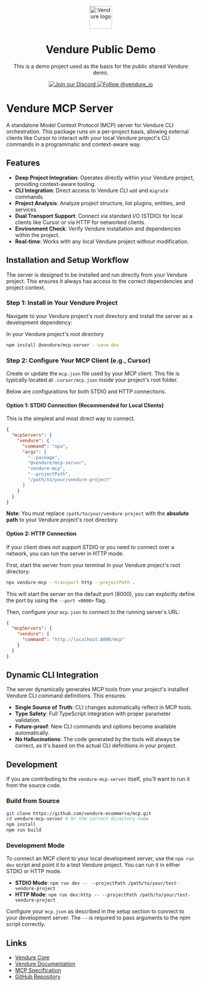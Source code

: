 <p align="center">
  <a href="https://vendure.io">
    <img alt="Vendure logo" height="60" width="auto" src="https://a.storyblok.com/f/192301/252x200/c6608214a9/brand-icon-primary.svg">
  </a>
</p>

<h1 align="center">
  Vendure Public Demo
</h1>
<p align="center">
    This is a demo project used as the basis for the public shared Vendure demo.
</p>

<p align="center">
  <a href="https://vendure.io/community">
    <img src="https://img.shields.io/badge/join-our%20discord-7289DA.svg" alt="Join our Discord" />
  </a>
  <a href="https://twitter.com/intent/follow?screen_name=vendure_io">
    <img src="https://img.shields.io/twitter/follow/vendure_io" alt="Follow @vendure_io" />
  </a>
</p>


# Vendure MCP Server

A standalone Model Context Protocol (MCP) server for Vendure CLI orchestration. This package runs on a per-project basis, allowing external clients like Cursor to interact with your local Vendure project's CLI commands in a programmatic and context-aware way.

## Features

- **Deep Project Integration**: Operates directly within your Vendure project, providing context-aware tooling.
- **CLI Integration**: Direct access to Vendure CLI `add` and `migrate` commands.
- **Project Analysis**: Analyze project structure, list plugins, entities, and services.
- **Dual Transport Support**: Connect via standard I/O (STDIO) for local clients like Cursor or via HTTP for networked clients.
- **Environment Check**: Verify Vendure installation and dependencies within the project.
- **Real-time**: Works with any local Vendure project without modification.

## Installation and Setup Workflow

The server is designed to be installed and run directly from your Vendure project. This ensures it always has access to the correct dependencies and project context.

### Step 1: Install in Your Vendure Project

Navigate to your Vendure project's root directory and install the server as a development dependency:

In your Vendure project's root directory
```bash
npm install @vendure/mcp-server --save-dev
```

### Step 2: Configure Your MCP Client (e.g., Cursor)

Create or update the `mcp.json` file used by your MCP client. This file is typically located at `.cursor/mcp.json` inside your project's root folder.

Below are configurations for both STDIO and HTTP connections.

#### Option 1: STDIO Connection (Recommended for Local Clients)

This is the simplest and most direct way to connect.

```json
{
  "mcpServers": {
    "vendure": {
      "command": "npx",
      "args": [
        "--package",
        "@vendure/mcp-server",
        "vendure-mcp",
        "--projectPath",
        "/path/to/your/vendure-project"
      ]
    }
  }
}
```
**Note**: You must replace `/path/to/your/vendure-project` with the **absolute path** to your Vendure project's root directory.

#### Option 2: HTTP Connection

If your client does not support STDIO or you need to connect over a network, you can run the server in HTTP mode.

First, start the server from your terminal in your Vendure project's root directory:
```bash
npx vendure-mcp --transport http --projectPath .
```
This will start the server on the default port (8000), you can explicitly define the port by using the `--port <0000>` flag.

Then, configure your `mcp.json` to connect to the running server's URL:
```json
{
  "mcpServers": {
    "vendure": {
      "command": "http://localhost:8000/mcp"
    }
  }
}
```

## Dynamic CLI Integration
The server dynamically generates MCP tools from your project's installed Vendure CLI command definitions. This ensures:
- **Single Source of Truth**: CLI changes automatically reflect in MCP tools.
- **Type Safety**: Full TypeScript integration with proper parameter validation.
- **Future-proof**: New CLI commands and options become available automatically.
- **No Hallucinations**: The code generated by the tools will always be correct, as it's based on the actual CLI definitions in your project.

## Development

If you are contributing to the `vendure-mcp-server` itself, you'll want to run it from the source code.

### Build from Source
```bash
git clone https://github.com/vendure-ecommerce/mcp.git
cd vendure-mcp-server # Or the correct directory name
npm install
npm run build
```

### Development Mode
To connect an MCP client to your local development server, use the `npm run dev` script and point it to a test Vendure project. You can run it in either STDIO or HTTP mode.

- **STDIO Mode**: `npm run dev -- --projectPath /path/to/your/test-vendure-project`
- **HTTP Mode**: `npm run dev:http -- --projectPath /path/to/your/test-vendure-project`

Configure your `mcp.json` as described in the setup section to connect to your development server. The `--` is required to pass arguments to the npm script correctly.

## Links

-   [Vendure Core](https://github.com/vendure-ecommerce/vendure)
-   [Vendure Documentation](https://www.vendure.io/docs/)
-   [MCP Specification](https://spec.modelcontextprotocol.io/)
-   [GitHub Repository](https://github.com/vendure-ecommerce/mcp)